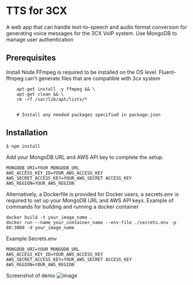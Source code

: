# TTS for 3CX

A web app that can handle text-to-speech and audio format conversion for generating voice messages for the 3CX VoIP system.
Use MongoDB to manage user authentication
## Prerequisites


Install Node
FFmpeg is required to be installed on the OS level. Fluent-ffmpeg can't generate files that are compatible with 3cx system

``` apt-get update && \
    apt-get install -y ffmpeg && \
    apt-get clean && \
    rm -rf /var/lib/apt/lists/*


    # Install any needed packages specified in package.json

```
## Installation

```
$ npm install
```
Add your MongoDB URL and AWS API key to complete the setup.
```
MONGODB_URI=YOUR MONGODB_URL
AWS_ACCESS_KEY_ID=YOUR_AWS_ACCESS_KEY
AWS_SECRET_ACCESS_KEY=YOUR_AWS_SECRET ACCESS_KEY
AWS_REGION=YOUR_AWS_REGION
```

Alternatively, a Dockerfile is provided for Docker users, a secrets.env is required to set up your MongoDB URL and AWS API keys.
Example of commands for building and running a docker container
```
docker build -t your_image_name .
docker run --name your_container_name --env-file ./secrets.env -p 80:3000 -d your_image_name
```
Example Secrets.env
```
MONGODB_URI=YOUR MONGODB_URL
AWS_ACCESS_KEY_ID=YOUR_AWS_ACCESS_KEY
AWS_SECRET_ACCESS_KEY=YOUR_AWS_SECRET ACCESS_KEY
AWS_REGION=YOUR_AWS_REGION
```
Screenshot of demo
![image](https://github.com/JeremyWeiZ/AWSPolly-3CX-VoIP-TTS/assets/151583068/78952cf7-bfb2-4164-83a7-2ec32cb2d784)




